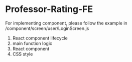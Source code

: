 # Professor-Rating-FE

For implementing component, please follow the example in /component/screen/user/LoginScreen.js

1. React component lifecycle
2. main function logic
3. React component
4. CSS style
